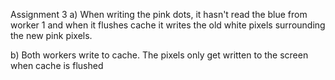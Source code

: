 Assignment 3
a) When writing the pink dots, it hasn't read the blue from worker 1 and when it flushes cache it writes the old white pixels surrounding the new pink pixels.

b) Both workers write to cache. The pixels only get written to the screen
when cache is flushed
